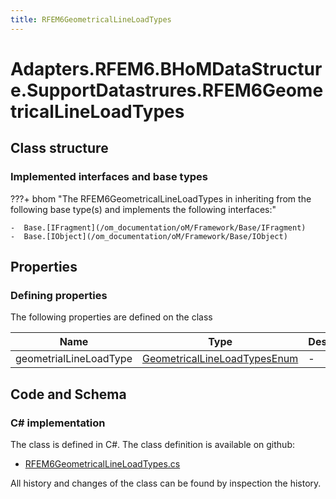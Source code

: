 ```yaml
---
title: RFEM6GeometricalLineLoadTypes
---
```


# Adapters.RFEM6.BHoMDataStructure.SupportDatastrures.RFEM6GeometricalLineLoadTypes



## Class structure

### Implemented interfaces and base types

???+ bhom "The RFEM6GeometricalLineLoadTypes in inheriting from the following base type(s) and implements the following interfaces:"

    -  Base.[IFragment](/om_documentation/oM/Framework/Base/IFragment)
    -  Base.[IObject](/om_documentation/oM/Framework/Base/IObject)


## Properties



### Defining properties

The following properties are defined on the class

| Name             | Type             | Description      | Quantity         |
|------------------|------------------|------------------|------------------|
| geometrialLineLoadType | [GeometricalLineLoadTypesEnum](/om_documentation/oM/Adapter/Adapters/RFEM6/Fragments/Enums/GeometricalLineLoadTypesEnum) | - | - |


## Code and Schema

### C# implementation

The class is defined in C#. The class definition is available on github:

- [RFEM6GeometricalLineLoadTypes.cs](https://github.com/BHoM/RFEM6_Toolkit/blob/develop/RFEM6_oM/BHoMDataStructure/SupportDatastrures/RFEM6GeometricalLineLoadTypes.cs)

All history and changes of the class can be found by inspection the history.
